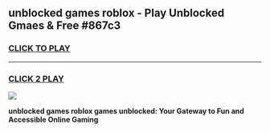 
## unblocked games roblox - Play Unblocked Gmaes & Free #867c3
<h3>
<a href="https://premium.freeplayer.one?title=unblocked_games_roblox&ref=03M">CLICK TO PLAY</a></h3>
<hr>

<h3>
<a href="https://premium.freeplayer.one?title=unblocked_games_roblox&ref=03M">CLICK 2 PLAY</a>
  
</h3>

<a href="https://premium.freeplayer.one?title=unblocked_games_roblox&ref=03M"><img src="https://clearcache.store/games.png"></a>


**unblocked games roblox games unblocked: Your Gateway to Fun and Accessible Online Gaming**

